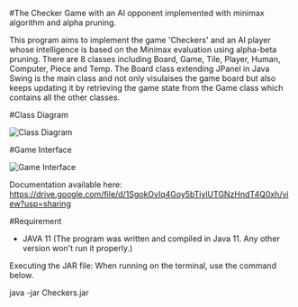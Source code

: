 #The Checker Game with an AI opponent implemented with minimax algorithm and alpha pruning.

This program aims to implement the game 'Checkers' and an AI player whose intelligence is based on the Minimax evaluation using alpha-beta pruning.
There are 8 classes including Board, Game, Tile, Player, Human, Computer, Piece and Temp. The Board class extending JPanel in Java Swing is the main class and not only visulaises the game board but also keeps updating it by retrieving the game state from the Game class which contains all the other classes.


#Class Diagram

![Class Diagram](https://github.com/mikaela2080/Checkers-with-AI/blob/main/Class%20Diagram.jpg?raw=true)


#Game Interface

![Game Interface](https://github.com/mikaela2080/Checkers-with-AI/blob/main/Interface.PNG?raw=true)


Documentation available here: https://drive.google.com/file/d/1SgokOvIq4Goy5bTiylUTGNzHndT4Q0xh/view?usp=sharing


#Requirement
- JAVA 11 (The program was written and compiled in Java 11. Any other version won't run it properly.)

Executing the JAR file:
When running on the terminal, use the command below.

java -jar Checkers.jar
